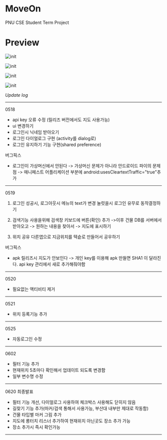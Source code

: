# MoveOn
PNU CSE Student Term Project

# Preview

![init](hhttps://github.com/BaeJuneHyuck/MoveOn/blob/master/gif/init.gif?raw=true)

![init](hhttps://github.com/BaeJuneHyuck/MoveOn/blob/master/gif/locationadd.gif?raw=true)

![init](hhttps://github.com/BaeJuneHyuck/MoveOn/blob/master/gif/navi1.gif?raw=true)

![init](hhttps://github.com/BaeJuneHyuck/MoveOn/blob/master/gif/navi2.gif?raw=true)

*Update log*

-------------------------------------------------------
0518
 * api key 오류 수정 (릴리즈 버전에서도 지도 사용가능)
 * ui 변경하기
 * 로그인시 닉네임 받아오기
 * 로그인 다이얼로그 구현 (activity를 dialog로)
 * 로그인 유지하기 기능 구현(shared preference)

 버그픽스
 * 로그인이 가상머신에서 안된다
 -> 가상머신 문제가 아니라 안드로이드 파이의 문제점
 -> 매니페스트 어플리케이션 부분에 android:usesCleartextTraffic="true"추가

-------------------------------------------------------
0519
 1) 로그인 성공시, 로그아웃시 
    메뉴의 text가 변경
    눌럿을시 로그인 유무로 동작결정하기 

 2) 검색기능 사용을위해 검색창 키보드에 버튼(확인) 추가
  ->이후 건물 DB를 서버에서 받아오고
  -> 원하는 내용을 찾아서
  -> 지도에 표시하기

 3) 위치 공유
  다른앱으로 지금위치를 텍슽로 만들어서 공우하기

 버그픽스
 *  apk 릴리즈시 지도가 안보인다
 -> 개인 key를 이용해 apk 만들면
 SHA1 이 달라진다. api key 관리에서 새로 추가해줘야함

-------------------------------------------------------
0520
 * 필요없는 액티비티 제거
-------------------------------------------------------
0521
 * 위치 등록기능 추가
-------------------------------------------------------
0525
 * 자동로그인 수정
-------------------------------------------------------
0602
 * 필터 기능 추가
 * 현재위치 5초마다 확인해서 업데이트 되도록 변경함
 * 일부 변수명 수정
-------------------------------------------------------
0620 최종발표
 * 필터 기능 개선, 다이얼로그 사용하여 체크박스 사용해도 닫히지 않음
 * 길찾기 기능 추가(마커/검색 통해서 사용가능, 부산대 내부만 제대로 작동함)
 * 건물 타입별 마커 그림 추가
 * 지도에 롱터치 리스너 추가하여 현재위치 아닌곳도 장소 추가 가능
 * 장소 추가시 즉시 확인가능
 ------------------------------------------------------
